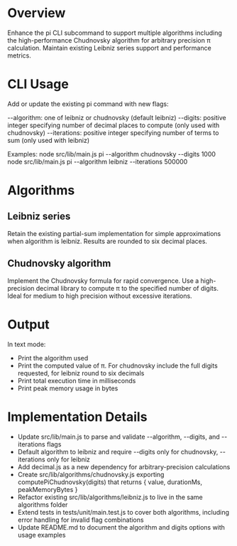 # Overview

Enhance the pi CLI subcommand to support multiple algorithms including the high-performance Chudnovsky algorithm for arbitrary precision π calculation. Maintain existing Leibniz series support and performance metrics.

# CLI Usage

Add or update the existing pi command with new flags:

--algorithm: one of leibniz or chudnovsky (default leibniz)
--digits: positive integer specifying number of decimal places to compute (only used with chudnovsky)
--iterations: positive integer specifying number of terms to sum (only used with leibniz)

Examples:
  node src/lib/main.js pi --algorithm chudnovsky --digits 1000
  node src/lib/main.js pi --algorithm leibniz --iterations 500000

# Algorithms

## Leibniz series

Retain the existing partial-sum implementation for simple approximations when algorithm is leibniz. Results are rounded to six decimal places.

## Chudnovsky algorithm

Implement the Chudnovsky formula for rapid convergence. Use a high-precision decimal library to compute π to the specified number of digits. Ideal for medium to high precision without excessive iterations.

# Output

In text mode:

- Print the algorithm used
- Print the computed value of π. For chudnovsky include the full digits requested, for leibniz round to six decimals
- Print total execution time in milliseconds
- Print peak memory usage in bytes

# Implementation Details

- Update src/lib/main.js to parse and validate --algorithm, --digits, and --iterations flags
- Default algorithm to leibniz and require --digits only for chudnovsky, --iterations only for leibniz
- Add decimal.js as a new dependency for arbitrary-precision calculations
- Create src/lib/algorithms/chudnovsky.js exporting computePiChudnovsky(digits) that returns { value, durationMs, peakMemoryBytes }
- Refactor existing src/lib/algorithms/leibniz.js to live in the same algorithms folder
- Extend tests in tests/unit/main.test.js to cover both algorithms, including error handling for invalid flag combinations
- Update README.md to document the algorithm and digits options with usage examples
